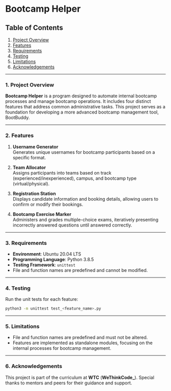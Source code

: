 # Bootcamp Helper

## Table of Contents
1. [Project Overview](#project-overview)
2. [Features](#features)
3. [Requirements](#requirements)
4. [Testing](#testing)
5. [Limitations](#limitations)
6. [Acknowledgements](#acknowledgements)

---

### 1. Project Overview
**Bootcamp Helper** is a program designed to automate internal bootcamp processes and manage bootcamp operations. It includes four distinct features that address common administrative tasks. This project serves as a foundation for developing a more advanced bootcamp management tool, BootBuddy.

---

### 2. Features
1. **Username Generator**  
   Generates unique usernames for bootcamp participants based on a specific format.

2. **Team Allocator**  
   Assigns participants into teams based on track (experienced/inexperienced), campus, and bootcamp type (virtual/physical).

3. **Registration Station**  
   Displays candidate information and booking details, allowing users to confirm or modify their bookings.

4. **Bootcamp Exercise Marker**  
   Administers and grades multiple-choice exams, iteratively presenting incorrectly answered questions until answered correctly.

---

### 3. Requirements
- **Environment**: Ubuntu 20.04 LTS  
- **Programming Language**: Python 3.8.5  
- **Testing Framework**: `unittest`  
- File and function names are predefined and cannot be modified.  

---

### 4. Testing
Run the unit tests for each feature:  
```bash
python3 -m unittest test_<feature_name>.py
```

---

### 5. Limitations
- File and function names are predefined and must not be altered.
- Features are implemented as standalone modules, focusing on the internal processes for bootcamp management.

---

### 6. Acknowledgements
This project is part of the curriculum at **WTC** (**WeThinkCode_**). Special thanks to mentors and peers for their guidance and support.
